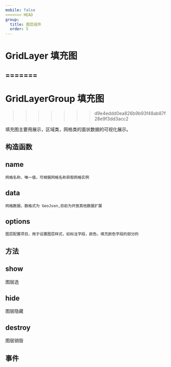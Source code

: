 ```yaml
---
mobile: false
<<<<<<< HEAD
group:
  title: 图层组件
  order: 5
---
```


# GridLayer 填充图

## =======

# GridLayerGroup 填充图

> > > > > > > d9e4eddd0ea826b9b93f48ab87f28e9f3dd3acc2

填充图主要用展示，区域类，网格类的面状数据的可视化展示。

## 构造函数

## name

    网格名称、唯一值，可根据网格名称获取网格实例

## data

    网格数据，数格式为 GeoJson,目前为开放其他数据扩展

## options

    图层配置项目，用于设置图层样式，如标注字段，颜色，填充颜色字段的部分的

## 方法

## show

图层选

## hide

图层隐藏

## destroy

图层销毁

## 事件

<code src="./demo/gridLayer" />
